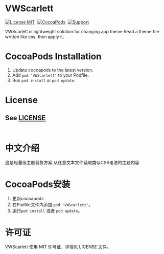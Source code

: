 VWScarlett
==============
[![License MIT](https://img.shields.io/badge/license-MIT-green.svg?style=flat)](https://github.com/voicewitness/VWScarlett/blob/master/LICENSE)&nbsp;
[![CocoaPods](https://img.shields.io/cocoapods/v/VWScarlett.svg?style=flat)](http://cocoapods.org/?q=VWScarlett)&nbsp;
[![Support](https://img.shields.io/badge/support-iOS%207%2B%20-blue.svg?style=flat)](https://www.apple.com/nl/ios/)&nbsp;

VWScarlett is lightweight solution for changing app theme
Read a theme file written like css, then apply it.

CocoaPods Installation
==============
1. Update cocoapods to the latest version.
2. Add `pod 'VWScarlett'` to your Podfile.
3. Run `pod install` or `pod update`.

License
==============
See [LICENSE](https://github.com/voicewitness/VWScarlett/blob/master/LICENSE.md)
<br/><br/>
---
中文介绍
==============
这是轻量级主题替换方案
从任意文本文件读取类似CSS语法的主题内容

CocoaPods安装
==============
1. 更新cocoapods
2. 在Podfile文件内添加 `pod 'VWScarlett'`。
3. 运行`pod install` 或者 `pod update`。

许可证
==============
VWScarlett 使用 MIT 许可证，详情见 LICENSE 文件。
